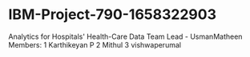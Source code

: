 # IBM-Project-790-1658322903
Analytics for Hospitals' Health-Care Data
Team Lead - UsmanMatheen
Members:
1 Karthikeyan P
2 Mithul
3 vishwaperumal
